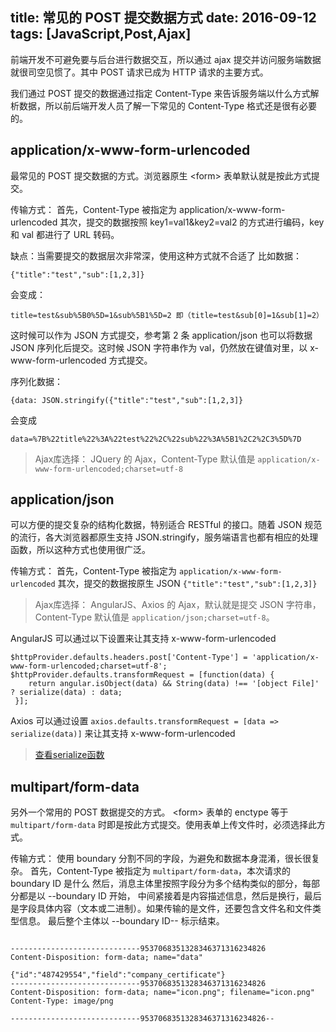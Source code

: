 title: 常见的 POST 提交数据方式
date: 2016-09-12
tags: [JavaScript,Post,Ajax]
---

前端开发不可避免要与后台进行数据交互，所以通过 ajax 提交并访问服务端数据就很司空见惯了。其中 POST 请求已成为 HTTP 请求的主要方式。

我们通过 POST 提交的数据通过指定 Content-Type 来告诉服务端以什么方式解析数据，所以前后端开发人员了解一下常见的 Content-Type 格式还是很有必要的。

## application/x-www-form-urlencoded

最常见的 POST 提交数据的方式。浏览器原生 &lt;form> 表单默认就是按此方式提交。

传输方式：
首先，Content-Type 被指定为 application/x-www-form-urlencoded
其次，提交的数据按照 key1=val1&key2=val2 的方式进行编码，key 和 val 都进行了 URL 转码。

缺点：当需要提交的数据层次非常深，使用这种方式就不合适了
比如数据：
```
{"title":"test","sub":[1,2,3]}
```
会变成：
```
title=test&sub%5B0%5D=1&sub%5B1%5D=2 即（title=test&sub[0]=1&sub[1]=2）
```

这时候可以作为 JSON 方式提交，参考第 2 条 application/json
也可以将数据 JSON 序列化后提交。这时候 JSON 字符串作为 val，仍然放在键值对里，以 x-www-form-urlencoded 方式提交。

序列化数据：
```
{data: JSON.stringify({"title":"test","sub":[1,2,3]}
```

会变成
```
data=%7B%22title%22%3A%22test%22%2C%22sub%22%3A%5B1%2C2%2C3%5D%7D
```

> Ajax库选择：
JQuery 的 Ajax，Content-Type 默认值是 `application/x-www-form-urlencoded;charset=utf-8`

## application/json

可以方便的提交复杂的结构化数据，特别适合 RESTful 的接口。随着 JSON 规范的流行，各大浏览器都原生支持 JSON.stringify，服务端语言也都有相应的处理函数，所以这种方式也使用很广泛。

传输方式：
首先，Content-Type 被指定为 `application/x-www-form-urlencoded`
其次，提交的数据按原生 JSON `{"title":"test","sub":[1,2,3]}`

> Ajax库选择：
AngularJS、Axios 的 Ajax，默认就是提交 JSON 字符串，Content-Type 默认值是 `application/json;charset=utf-8`。

AngularJS 可以通过以下设置来让其支持 x-www-form-urlencoded
```
$httpProvider.defaults.headers.post['Content-Type'] = 'application/x-www-form-urlencoded;charset=utf-8';
$httpProvider.defaults.transformRequest = [function(data) {
    return angular.isObject(data) && String(data) !== '[object File]' ? serialize(data) : data;
 }];
```
Axios 可以通过设置 `axios.defaults.transformRequest = [data => serialize(data)]` 来让其支持 x-www-form-urlencoded
> [查看serialize函数](/2015/09/16/03.js-function/)

## multipart/form-data

另外一个常用的 POST 数据提交的方式。 &lt;form> 表单的 enctype 等于 `multipart/form-data` 时即是按此方式提交。使用表单上传文件时，必须选择此方式。

传输方式：
使用 boundary 分割不同的字段，为避免和数据本身混淆，很长很复杂。
首先，Content-Type 被指定为 `multipart/form-data`，本次请求的 boundary ID 是什么
然后，消息主体里按照字段分为多个结构类似的部分，每部分都是以 --boundary ID 开始，
     中间紧接着是内容描述信息，然后是换行，最后是字段具体内容（文本或二进制）。如果传输的是文件，还要包含文件名和文件类型信息。
     最后整个主体以 --boundary ID-- 标示结束。

 ```

-----------------------------9537068351328346371316234826
Content-Disposition: form-data; name="data"

{"id":"487429554","field":"company_certificate"}
-----------------------------9537068351328346371316234826
Content-Disposition: form-data; name="icon.png"; filename="icon.png"
Content-Type: image/png

-----------------------------9537068351328346371316234826--
```
